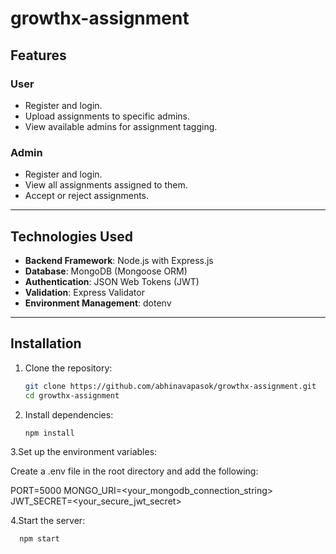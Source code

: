 # growthx-assignment 
## Features 

### User 
- Register and login.
 - Upload assignments to specific admins. 
- View available admins for assignment tagging.

### Admin 
- Register and login. 
- View all assignments assigned to them. 
- Accept or reject assignments.

--- 

## Technologies Used 
- **Backend Framework**: Node.js with Express.js 
- **Database**: MongoDB (Mongoose ORM) 
- **Authentication**: JSON Web Tokens (JWT) 
- **Validation**: Express Validator 
- **Environment Management**: dotenv 

--- 

## Installation 
1. Clone the repository: 
    ```bash 
    git clone https://github.com/abhinavapasok/growthx-assignment.git
    cd growthx-assignment 
3. Install dependencies: 
   ```bash
   npm install

3.Set up the environment variables: 

Create a .env file in the root directory and add the following: 

PORT=5000 
MONGO_URI=<your_mongodb_connection_string> 
JWT_SECRET=<your_secure_jwt_secret>
 
4.Start the server: 
  ```bash 
    npm start
